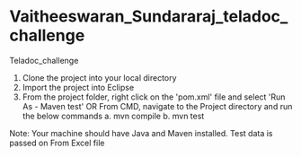# Vaitheeswaran_Sundararaj_teladoc_challenge
Teladoc_challenge
1. Clone the project into your local directory 
2. Import the project into Eclipse
3. From the project folder, right click on the 'pom.xml' file and select 'Run As - Maven test'
OR
From CMD, navigate to the Project directory and run the below commands
a.	mvn compile
b.	mvn test

Note: Your machine should have Java and Maven installed.
Test data is passed on From Excel file
